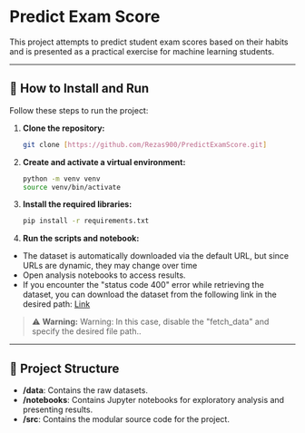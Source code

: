 # Predict Exam Score

This project attempts to predict student exam scores based on their habits and is presented as a practical exercise
for machine learning students.

---

## 🚀 How to Install and Run

Follow these steps to run the project:

1. **Clone the repository:**
   ```bash
   git clone [https://github.com/Rezas900/PredictExamScore.git]
   ```

2. **Create and activate a virtual environment:**
   ```bash
   python -m venv venv
   source venv/bin/activate
   ```

3. **Install the required libraries:**
   ```bash
   pip install -r requirements.txt
   ```
4. **Run the scripts and notebook:**

- The dataset is automatically downloaded via the default URL, but since URLs are dynamic, they may change over time
- Open analysis notebooks to access results.
- If you encounter the "status code 400" error while retrieving the dataset, you can download the dataset from the
  following link in the desired
  path: [Link](https://www.kaggle.com/datasets/jayaantanaath/student-habits-vs-academic-performance/data)

> ⚠️ **Warning:** Warning: In this case, disable the "fetch_data" and specify the desired file path..

---

## 📂 Project Structure

- **/data**: Contains the raw datasets.
- **/notebooks**: Contains Jupyter notebooks for exploratory analysis and presenting results.
- **/src**: Contains the modular source code for the project.